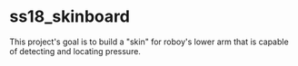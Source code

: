 # ss18_skinboard
This project's goal is to build a "skin" for roboy's lower arm that is capable of detecting and locating pressure. 

